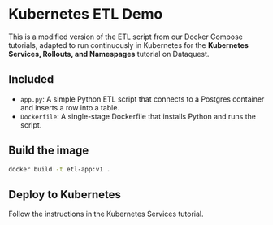 # Kubernetes ETL Demo

This is a modified version of the ETL script from our Docker Compose tutorials, adapted to run continuously in Kubernetes for the **Kubernetes Services, Rollouts, and Namespages** tutorial on Dataquest.

## Included

* `app.py`: A simple Python ETL script that connects to a Postgres container and inserts a row into a table.
* `Dockerfile`: A single-stage Dockerfile that installs Python and runs the script.

## Build the image

```bash
docker build -t etl-app:v1 .
```

## Deploy to Kubernetes
Follow the instructions in the Kubernetes Services tutorial.